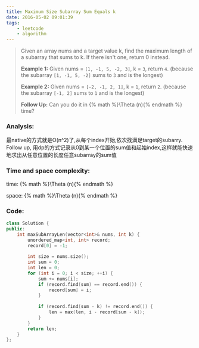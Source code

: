 ```yaml
---
title: Maximum Size Subarray Sum Equals k
date: 2016-05-02 09:01:39
tags: 
    - leetcode
    - algorithm
---
```

>Given an array nums and a target value k, find the maximum length of a subarray that sums to k. If there isn't one, return 0 instead.
>
>**Example 1:**
>Given nums = `[1, -1, 5, -2, 3]`, k = `3`,
>return `4`. (because the subarray `[1, -1, 5, -2]` sums to `3` and is the longest)
>
>**Example 2:**
>Given nums = `[-2, -1, 2, 1]`, k = `1`,
>return `2`. (because the subarray `[-1, 2]` sums to `1` and is the longest)
>
>**Follow Up:**
>Can you do it in {% math %}\Theta (n){% endmath %} time?
<!-- more -->
### Analysis:
最native的方式就是O(n^2)了,从每个index开始,依次找满足target的subarry.
Follow up, 用dp的方式记录从0到某一个位置的sum值和起始index,这样就能快速地求出从任意位置的长度任意subarray的sum值
### Time and space complexity:
time: {% math %}\Theta (n){% endmath %}

space: {% math %}\Theta (n){% endmath %}
### Code:
```cpp
class Solution {
public:
    int maxSubArrayLen(vector<int>& nums, int k) {
        unordered_map<int, int> record;
        record[0] = -1;
        
        int size = nums.size();
        int sum = 0;
        int len = 0;
        for (int i = 0; i < size; ++i) {
            sum += nums[i];
            if (record.find(sum) == record.end()) {
                record[sum] = i;
            }
            
            if (record.find(sum - k) != record.end()) {
                len = max(len, i - record[sum - k]);
            }
        }
        return len;
    }
};
```